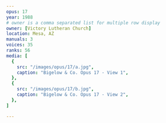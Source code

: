 ```yaml
---
opus: 17
year: 1988
# owner is a comma separated list for multiple row display
owner: [Victory Lutheran Church]
location: Mesa, AZ
manuals: 3
voices: 35
ranks: 56
media: [
  {
    src: "/images/opus/17/a.jpg",
    caption: "Bigelow & Co. Opus 17 - View 1",
  },
  {
    src: "/images/opus/17/b.jpg",
    caption: "Bigelow & Co. Opus 17 - View 2",
  },
]

---
```

